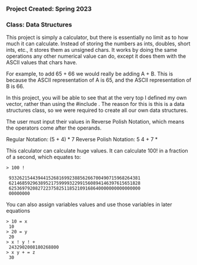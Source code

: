 ### **Project Created**: Spring 2023 

### **Class**: Data Structures


This project is simply a calculator, but there is essentially no limit as to how much it can calculate. Instead of storing the numbers as ints, doubles, short ints, etc., it stores them as unsigned chars. It works by doing the same operations any other numerical value can do, except it does them with the ASCII values that chars have.

For example, to add 65 + 66 we would really be adding A + B. This is because the ASCII representation of A is 65, and the ASCII representation of B is 66. 

In this project, you will be able to see that at the very top I defined my own vector, rather than using the #include <vector>. The reason for this is this is a data structures class, so we were required to create all our own data structures. 

The user must input their values in Reverse Polish Notation, which means the operators come after the operands. 

Regular Notation: (5 + 4) * 7
Reverse Polish Notation: 5 4 + 7 *

This calculator can calculate huge values. It can calculate 100! in a fraction of a second, which equates to:

```
> 100 !

 93326215443944152681699238856266700490715968264381
 62146859296389521759999322991560894146397615651828
 62536979208272237582511852109168640000000000000000
 00000000

```

You can also assign variables values and use those variables in later equations 

```
> 10 = x
 10
> 20 = y
 20
> x ! y ! +
 2432902008180268800
> x y + = z
 30
```


